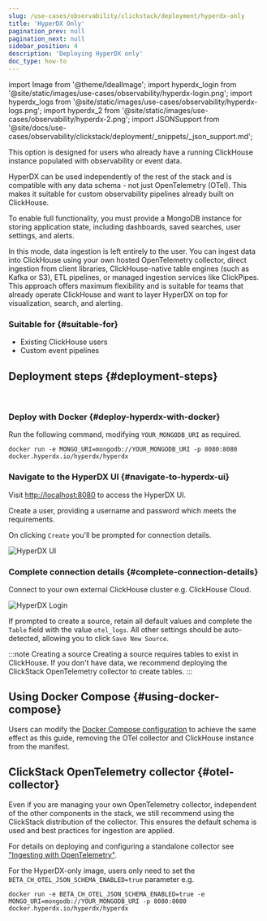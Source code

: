 ```yaml
---
slug: /use-cases/observability/clickstack/deployment/hyperdx-only
title: 'HyperDX Only'
pagination_prev: null
pagination_next: null
sidebar_position: 4
description: 'Deploying HyperDX only'
doc_type: how-to
---
```


import Image from '@theme/IdealImage';
import hyperdx_login from '@site/static/images/use-cases/observability/hyperdx-login.png';
import hyperdx_logs from '@site/static/images/use-cases/observability/hyperdx-logs.png';
import hyperdx_2 from '@site/static/images/use-cases/observability/hyperdx-2.png';
import JSONSupport from '@site/docs/use-cases/observability/clickstack/deployment/_snippets/_json_support.md';

This option is designed for users who already have a running ClickHouse instance populated with observability or event data.

HyperDX can be used independently of the rest of the stack and is compatible with any data schema - not just OpenTelemetry (OTel). This makes it suitable for custom observability pipelines already built on ClickHouse.

To enable full functionality, you must provide a MongoDB instance for storing application state, including dashboards, saved searches, user settings, and alerts.

In this mode, data ingestion is left entirely to the user. You can ingest data into ClickHouse using your own hosted OpenTelemetry collector, direct ingestion from client libraries, ClickHouse-native table engines (such as Kafka or S3), ETL pipelines, or managed ingestion services like ClickPipes. This approach offers maximum flexibility and is suitable for teams that already operate ClickHouse and want to layer HyperDX on top for visualization, search, and alerting.

### Suitable for {#suitable-for}

- Existing ClickHouse users
- Custom event pipelines

## Deployment steps {#deployment-steps}
<br/>

<VerticalStepper headerLevel="h3">

### Deploy with Docker {#deploy-hyperdx-with-docker}

Run the following command, modifying `YOUR_MONGODB_URI` as required. 

```shell
docker run -e MONGO_URI=mongodb://YOUR_MONGODB_URI -p 8080:8080 docker.hyperdx.io/hyperdx/hyperdx
```

### Navigate to the HyperDX UI {#navigate-to-hyperdx-ui}

Visit [http://localhost:8080](http://localhost:8080) to access the HyperDX UI.

Create a user, providing a username and password which meets the requirements. 

On clicking `Create` you'll be prompted for connection details.

<Image img={hyperdx_login} alt="HyperDX UI" size="lg"/>

### Complete connection details {#complete-connection-details}

Connect to your own external ClickHouse cluster e.g. ClickHouse Cloud.

<Image img={hyperdx_2} alt="HyperDX Login" size="md"/>

If prompted to create a source, retain all default values and complete the `Table` field with the value `otel_logs`. All other settings should be auto-detected, allowing you to click `Save New Source`.

:::note Creating a source
Creating a source requires tables to exist in ClickHouse. If you don't have data, we recommend deploying the ClickStack OpenTelemetry collector to create tables.
:::

</VerticalStepper>

## Using Docker Compose {#using-docker-compose}

Users can modify the [Docker Compose configuration](/use-cases/observability/clickstack/deployment/docker-compose) to achieve the same effect as this guide, removing the OTel collector and ClickHouse instance from the manifest.

## ClickStack OpenTelemetry collector {#otel-collector}

Even if you are managing your own OpenTelemetry collector, independent of the other components in the stack, we still recommend using the ClickStack distribution of the collector. This ensures the default schema is used and best practices for ingestion are applied.

For details on deploying and configuring a standalone collector see ["Ingesting with OpenTelemetry"](/use-cases/observability/clickstack/ingesting-data/otel-collector#modifying-otel-collector-configuration).

<JSONSupport/>

For the HyperDX-only image, users only need to set the `BETA_CH_OTEL_JSON_SCHEMA_ENABLED=true` parameter e.g.

```shell
docker run -e BETA_CH_OTEL_JSON_SCHEMA_ENABLED=true -e MONGO_URI=mongodb://YOUR_MONGODB_URI -p 8080:8080 docker.hyperdx.io/hyperdx/hyperdx
```
